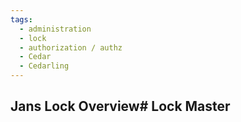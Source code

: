 ```yaml
---
tags:
  - administration
  - lock
  - authorization / authz
  - Cedar
  - Cedarling
---
```


## Jans Lock Overview# Lock Master

